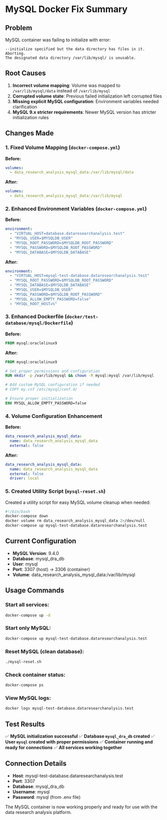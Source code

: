 # MySQL Docker Fix Summary

## Problem
MySQL container was failing to initialize with error:
```
--initialize specified but the data directory has files in it. Aborting.
The designated data directory /var/lib/mysql/ is unusable.
```

## Root Causes
1. **Incorrect volume mapping**: Volume was mapped to `/var/lib/mysql/data` instead of `/var/lib/mysql`
2. **Corrupted volume state**: Previous failed initialization left corrupted files
3. **Missing explicit MySQL configuration**: Environment variables needed clarification
4. **MySQL 9.x stricter requirements**: Newer MySQL version has stricter initialization rules

## Changes Made

### 1. Fixed Volume Mapping (`docker-compose.yml`)
**Before:**
```yaml
volumes:
  - data_research_analysis_mysql_data:/var/lib/mysql/data
```

**After:**
```yaml
volumes:
  - data_research_analysis_mysql_data:/var/lib/mysql
```

### 2. Enhanced Environment Variables (`docker-compose.yml`)
**Before:**
```yaml
environment:
  - "VIRTUAL_HOST=database.dataresearchanalysis.test"
  - "MYSQL_USER=$MYSQLDB_USER"
  - "MYSQL_ROOT_PASSWORD=$MYSQLDB_ROOT_PASSWORD"
  - "MYSQL_PASSWORD=$MYSQLDB_ROOT_PASSWORD"
  - "MYSQL_DATABASE=$MYSQLDB_DATABASE"
```

**After:**
```yaml
environment:
  - "VIRTUAL_HOST=mysql-test-database.dataresearchanalysis.test"
  - "MYSQL_ROOT_PASSWORD=$MYSQLDB_ROOT_PASSWORD"
  - "MYSQL_DATABASE=$MYSQLDB_DATABASE"
  - "MYSQL_USER=$MYSQLDB_USER"
  - "MYSQL_PASSWORD=$MYSQLDB_ROOT_PASSWORD"
  - "MYSQL_ALLOW_EMPTY_PASSWORD=false"
  - "MYSQL_ROOT_HOST=%"
```

### 3. Enhanced Dockerfile (`docker/test-database/mysql/Dockerfile`)
**Before:**
```dockerfile
FROM mysql:oraclelinux9
```

**After:**
```dockerfile
FROM mysql:oraclelinux9

# Set proper permissions and configuration
RUN mkdir -p /var/lib/mysql && chown -R mysql:mysql /var/lib/mysql

# Add custom MySQL configuration if needed
# COPY my.cnf /etc/mysql/conf.d/

# Ensure proper initialization
ENV MYSQL_ALLOW_EMPTY_PASSWORD=false
```

### 4. Volume Configuration Enhancement
**Before:**
```yaml
data_research_analysis_mysql_data:
  name: data_research_analysis_mysql_data
  external: false
```

**After:**
```yaml
data_research_analysis_mysql_data:
  name: data_research_analysis_mysql_data
  external: false
  driver: local
```

### 5. Created Utility Script (`mysql-reset.sh`)
Created a utility script for easy MySQL volume cleanup when needed:
```bash
#!/bin/bash
docker-compose down
docker volume rm data_research_analysis_mysql_data 2>/dev/null
docker-compose up mysql-test-database.dataresearchanalysis.test
```

## Current Configuration
- **MySQL Version**: 9.4.0
- **Database**: mysql_dra_db
- **User**: mysql
- **Port**: 3307 (host) → 3306 (container)
- **Volume**: data_research_analysis_mysql_data:/var/lib/mysql

## Usage Commands

### Start all services:
```bash
docker-compose up -d
```

### Start only MySQL:
```bash
docker-compose up mysql-test-database.dataresearchanalysis.test
```

### Reset MySQL (clean database):
```bash
./mysql-reset.sh
```

### Check container status:
```bash
docker-compose ps
```

### View MySQL logs:
```bash
docker logs mysql-test-database.dataresearchanalysis.test
```

## Test Results
✅ **MySQL initialization successful**
✅ **Database `mysql_dra_db` created**
✅ **User `mysql` created with proper permissions**
✅ **Container running and ready for connections**
✅ **All services working together**

## Connection Details
- **Host**: mysql-test-database.dataresearchanalysis.test
- **Port**: 3307
- **Database**: mysql_dra_db
- **Username**: mysql
- **Password**: mysql (from .env file)

The MySQL container is now working properly and ready for use with the data research analysis platform.
